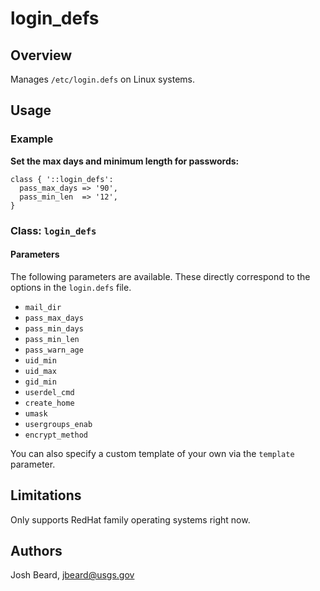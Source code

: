 # login_defs

## Overview

Manages `/etc/login.defs` on Linux systems.

## Usage

### Example

__Set the max days and minimum length for passwords:__

```puppet
class { '::login_defs':
  pass_max_days => '90',
  pass_min_len  => '12',
}
```

### Class: `login_defs`

#### Parameters

The following parameters are available.  These directly correspond to the
options in the `login.defs` file.

* `mail_dir`
* `pass_max_days`
* `pass_min_days`
* `pass_min_len`
* `pass_warn_age`
* `uid_min`
* `uid_max`
* `gid_min`
* `userdel_cmd`
* `create_home`
* `umask`
* `usergroups_enab`
* `encrypt_method`

You can also specify a custom template of your own via the `template`
parameter.

## Limitations

Only supports RedHat family operating systems right now.

## Authors

Josh Beard, jbeard@usgs.gov
